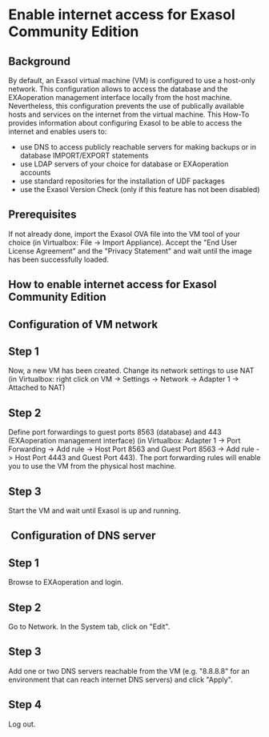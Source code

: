 # Enable internet access for Exasol Community Edition 
## Background

By default, an Exasol virtual machine (VM) is configured to use a host-only network. This configuration allows to access the database and the EXAoperation management interface locally from the host machine. Nevertheless, this configuration prevents the use of publically available hosts and services on the internet from the virtual machine. This How-To provides information about configuring Exasol to be able to access the internet and enables users to:

* use DNS to access publicly reachable servers for making backups or in database IMPORT/EXPORT statements 
* use LDAP servers of your choice for database or EXAoperation accounts
* use standard repositories for the installation of UDF packages
* use the Exasol Version Check (only if this feature has not been disabled)

## Prerequisites

If not already done, import the Exasol OVA file into the VM tool of your choice (in Virtualbox: File -> Import Appliance). Accept the "End User License Agreement" and the "Privacy Statement" and wait until the image has been successfully loaded.

## How to enable internet access for Exasol Community Edition

## Configuration of VM network

## Step 1

Now, a new VM has been created. Change its network settings to use NAT (in Virtualbox: right click on VM -> Settings -> Network -> Adapter 1 -> Attached to NAT)

## Step 2

Define port forwardings to guest ports 8563 (database) and 443 (EXAoperation management interface) (in Virtualbox: Adapter 1 -> Port Forwarding -> Add rule -> Host Port 8563 and Guest Port 8563 -> Add rule -> Host Port 4443 and Guest Port 443). The port forwarding rules will enable you to use the VM from the physical host machine.

## Step 3

Start the VM and wait until Exasol is up and running.

##  Configuration of DNS server

## Step 1

Browse to EXAoperation and login.

## Step 2

Go to Network. In the System tab, click on "Edit".

## Step 3

Add one or two DNS servers reachable from the VM (e.g. "8.8.8.8" for an environment that can reach internet DNS servers) and click "Apply".

## Step 4

Log out.


